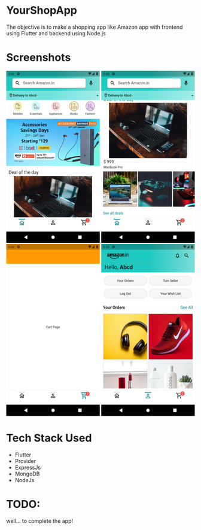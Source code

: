# YourShopApp

The objective is to make a shopping app like Amazon app with frontend using Flutter and backend using Node.js 

# Screenshots

<img src="/readMeImages/home_page.png" title="HomePage" width="250" height="460"/> <img src="/readMeImages/home_page_02.png" title="HomePage02" width="250" height="460"/> <img src="/readMeImages/cart_page.png" title="CartPage" width="250" height="460"/> <img src="/readMeImages/profile_page.png" title="ProfilePage" width="250" height="460"/>

# Tech Stack Used

- Flutter
- Provider
- ExpressJs
- MongoDB
- NodeJs

# TODO: 

well... to complete the app!